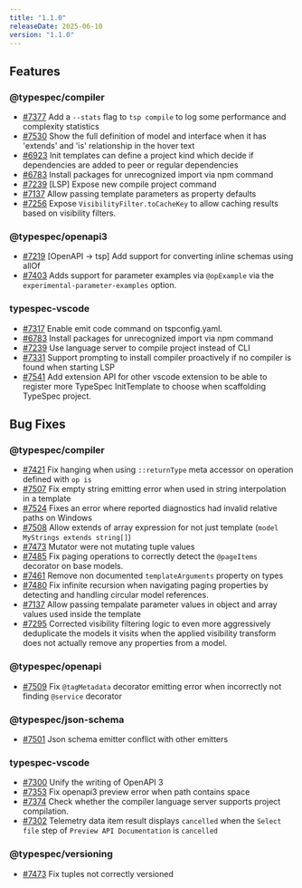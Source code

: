 ```yaml
---
title: "1.1.0"
releaseDate: 2025-06-10
version: "1.1.0"
---
```


## Features

### @typespec/compiler

- [#7377](https://github.com/microsoft/typespec/pull/7377) Add a `--stats` flag to `tsp compile` to log some performance and complexity statistics
- [#7530](https://github.com/microsoft/typespec/pull/7530) Show the full definition of model and interface when it has 'extends' and 'is' relationship in the hover text
- [#6923](https://github.com/microsoft/typespec/pull/6923) Init templates can define a project kind which decide if dependencies are added to peer or regular dependencies
- [#6783](https://github.com/microsoft/typespec/pull/6783) Install packages for unrecognized import via npm command
- [#7239](https://github.com/microsoft/typespec/pull/7239) [LSP] Expose new compile project command
- [#7137](https://github.com/microsoft/typespec/pull/7137) Allow passing template parameters as property defaults
- [#7256](https://github.com/microsoft/typespec/pull/7256) Expose `VisibilityFilter.toCacheKey` to allow caching results based on visibility filters.

### @typespec/openapi3

- [#7219](https://github.com/microsoft/typespec/pull/7219) [OpenAPI -> tsp] Add support for converting inline schemas using allOf
- [#7403](https://github.com/microsoft/typespec/pull/7403) Adds support for parameter examples via `@opExample` via the `experimental-parameter-examples` option.

### typespec-vscode

- [#7317](https://github.com/microsoft/typespec/pull/7317) Enable emit code command on tspconfig.yaml.
- [#6783](https://github.com/microsoft/typespec/pull/6783) Install packages for unrecognized import via npm command
- [#7239](https://github.com/microsoft/typespec/pull/7239) Use language server to compile project instead of CLI
- [#7331](https://github.com/microsoft/typespec/pull/7331) Support prompting to install compiler proactively if no compiler is found when starting LSP
- [#7541](https://github.com/microsoft/typespec/pull/7541) Add extension API for other vscode extension to be able to register more TypeSpec InitTemplate to choose when scaffolding TypeSpec project.

## Bug Fixes

### @typespec/compiler

- [#7421](https://github.com/microsoft/typespec/pull/7421) Fix hanging when using `::returnType` meta accessor on operation defined with `op is`
- [#7507](https://github.com/microsoft/typespec/pull/7507) Fix empty string emitting error when used in string interpolation in a template
- [#7524](https://github.com/microsoft/typespec/pull/7524) Fixes an error where reported diagnostics had invalid relative paths on Windows
- [#7508](https://github.com/microsoft/typespec/pull/7508) Allow extends of array expression for not just template (`model MyStrings extends string[]`)
- [#7473](https://github.com/microsoft/typespec/pull/7473) Mutator were not mutating tuple values
- [#7485](https://github.com/microsoft/typespec/pull/7485) Fix paging operations to correctly detect the `@pageItems` decorator on base models.
- [#7461](https://github.com/microsoft/typespec/pull/7461) Remove non documented `templateArguments` property on types
- [#7480](https://github.com/microsoft/typespec/pull/7480) Fix infinite recursion when navigating paging properties by detecting and handling circular model references.
- [#7137](https://github.com/microsoft/typespec/pull/7137) Allow passing tempalate parameter values in object and array values used inside the template
- [#7295](https://github.com/microsoft/typespec/pull/7295) Corrected visibility filtering logic to even more aggressively deduplicate the models it visits when the applied visibility transform does not actually remove any properties from a model.

### @typespec/openapi

- [#7509](https://github.com/microsoft/typespec/pull/7509) Fix `@tagMetadata` decorator emitting error when incorrectly not finding `@service` decorator

### @typespec/json-schema

- [#7501](https://github.com/microsoft/typespec/pull/7501) Json schema emitter conflict with other emitters

### typespec-vscode

- [#7300](https://github.com/microsoft/typespec/pull/7300) Unify the writing of OpenAPI 3
- [#7353](https://github.com/microsoft/typespec/pull/7353) Fix openapi3 preview error when path contains space
- [#7374](https://github.com/microsoft/typespec/pull/7374) Check whether the compiler language server supports project compilation.
- [#7302](https://github.com/microsoft/typespec/pull/7302) Telemetry data item result displays `cancelled` when the `Select file` step of `Preview API Documentation` is `cancelled`

### @typespec/versioning

- [#7473](https://github.com/microsoft/typespec/pull/7473) Fix tuples not correctly versioned

